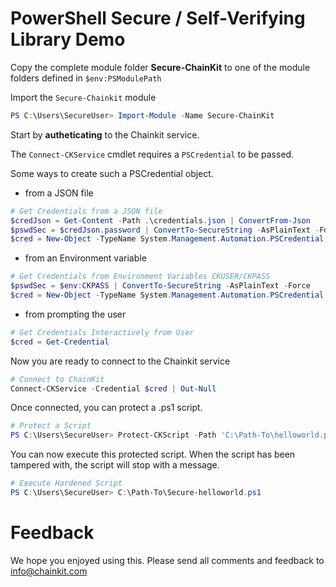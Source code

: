 # PowerShell Secure / Self-Verifying Library Demo

Copy the complete module folder **Secure-ChainKit** to one of the module folders defined in `$env:PSModulePath`

Import the `Secure-Chainkit` module

```powershell
PS C:\Users\SecureUser> Import-Module -Name Secure-ChainKit
```

Start by **autheticating** to the Chainkit service.

The `Connect-CKService` cmdlet requires a `PSCredential` to be passed.

Some ways to create such a PSCredential object.

* from a JSON file

```powershell
# Get Credentials from a JSON file
$credJson = Get-Content -Path .\credentials.json | ConvertFrom-Json
$pswdSec = $credJson.password | ConvertTo-SecureString -AsPlainText -Force
$cred = New-Object -TypeName System.Management.Automation.PSCredential -ArgumentList $credJson.user, $pswdSec
```

* from an Environment variable

```powershell
# Get Credentials from Environment Variables CKUSER/CKPASS
$pswdSec = $env:CKPASS | ConvertTo-SecureString -AsPlainText -Force
$cred = New-Object -TypeName System.Management.Automation.PSCredential -ArgumentList $env:CKUSER, $pswdSec
```
* from prompting the user

```powershell
# Get Credentials Interactively from User
$cred = Get-Credential
```

Now you are ready to connect to the Chainkit service

```powershell
# Connect to ChainKit
Connect-CKService -Credential $cred | Out-Null
```

Once connected, you can protect a .ps1 script.

```powershell
# Protect a Script
PS C:\Users\SecureUser> Protect-CKScript -Path 'C:\Path-To\helloworld.ps1'
```

You can now execute this protected script.
When the script has been tampered with, the script will stop with a message.

```powershell
# Execute Hardened Script
PS C:\Users\SecureUser> C:\Path-To\Secure-helloworld.ps1
```

# Feedback

We hope you enjoyed using this. Please send all comments
and feedback to info@chainkit.com
